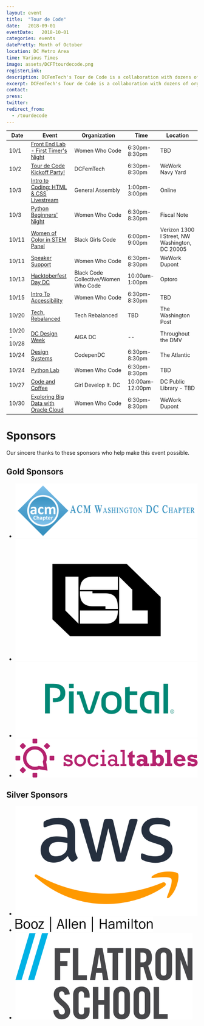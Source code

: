 ```yaml
---
layout: event
title:  "Tour de Code"
date:   2018-09-01
eventDate:   2018-10-01
categories: events
datePretty: Month of October
location: DC Metro Area
time: Various Times
image: assets/DCFTtourdecode.png
registerLink:
description: DCFemTech's Tour de Code is a collaboration with dozens of organizations (Women Who Code DC, DC ACM, AIGA DC and more) to help you advance your technical skills. Get ready for an October filled with workshops and events to help beginners learn how to code and design!
excerpt: DCFemTech's Tour de Code is a collaboration with dozens of organizations (Women Who Code DC, DC ACM, AIGA DC and more) to help you advance your technical skills. Get ready for an October filled with workshops and events to help beginners learn how to code and design!
contact:
press:
twitter:
redirect_from:
  - /tourdecode
---
```

| Date  | Event                  | Organization                         | Time                  | Location                |
|-------|------------------------|--------------------------------------|-----------------------|-------------------------|
| 10/1  | [Front End Lab - First Timer's Night](https://www.meetup.com/Women-Who-Code-DC/events/254886115/) | Women Who Code | 6:30pm-8:30pm | TBD |
| 10/2  | [Tour de Code Kickoff Party!](https://www.eventbrite.com/e/dcfemtech-tour-de-code-kickoff-tickets-50239125577) | DCFemTech                            | 6:30pm-8:30pm |  WeWork Navy Yard                    |
| 10/3  | [Intro to Coding: HTML & CSS Livestream](https://generalassemb.ly/education/intro-to-coding-html-css-livestream/washington-dc/55447)   | General Assembly                     | 1:00pm-3:00pm        | Online
| 10/3  | [Python Beginners' Night](https://www.meetup.com/Women-Who-Code-DC/events/254978236/) | Women Who Code | 6:30pm-8:30pm | Fiscal Note |
| 10/11 | [Women of Color in STEM Panel](https://www.eventbrite.com/e/black-girls-code-dc-chapter-presents-women-of-color-in-stem-career-panel-tickets-49154598728)             | Black Girls Code                     | 6:00pm-9:00pm        | Verizon 1300 I Street, NW Washington, DC 20005 |
| 10/11 | [Speaker Support](https://www.meetup.com/Women-Who-Code-DC/events/dpfcfqyxnbpb/) | Women Who Code | 6:30pm-8:30pm | WeWork Dupont |
| 10/13 | [Hacktoberfest Day DC](https://www.eventbrite.com/e/hacktoberfest-day-dc-2018-tickets-49167534419)                     | Black Code Collective/Women Who Code | 10:00am-1:00pm   | Optoro                                         |
| 10/15 | [Intro To Accessibility](https://www.meetup.com/Women-Who-Code-DC/events/254890697/) | Women Who Code | 6:30pm-8:30pm | TBD |
| 10/20 | [Tech, Rebalanced](https://techladyhackathon.org/) | Tech Rebalanced | TBD | The Washington Post |
| 10/20 - 10/28 | [DC Design Week](https://www.eventbrite.com/e/hacktoberfest-day-dc-2018-tickets-49167534419) | AIGA DC | -- | Throughout the DMV |
| 10/24 | [Design Systems](https://nvite.com/CodePenDC/n7j6jl)                           | CodepenDC                            | 6:30pm-8:30pm   | The Atlantic                                   |
| 10/24 | [Python Lab](https://www.meetup.com/Women-Who-Code-DC/events/254833587/) | Women Who Code | 6:30pm-8:30pm | TBD |
| 10/27 | [Code and Coffee](https://www.meetup.com/Girl-Develop-It-DC/events/rbcszpyxnbkc/)                          | Girl Develop It. DC                  | 10:00am-12:00pm      | DC Public Library - TBD                        |
| 10/30 | [Exploring Big Data with Oracle Cloud](https://www.meetup.com/Women-Who-Code-DC/events/254587727/) | Women Who Code | 6:30pm-8:30pm | WeWork Dupont |

<h1><span class="main-headline">Sponsors</span></h1>
<p class="main-intro l-center">Our sincere thanks to these sponsors who help make this event possible.</p>
<div class="m-sponsors">
  <h2 class="u-center"><span class="main-headline">Gold Sponsors</span></h2>
  <ul class="m-sponsors--gold">
    <li><a href="http://local.acm.org/"><img src="/assets/sponsors/acm-dc.png"></a></li>
    <li><a href="https://isl.co/"><img src="/assets/sponsors/isl-tdc.svg" alt="ISL"></a></li>
    <li><a href="http://www.pivotal.io/about"><img src="assets/sponsors/pivotal.png" alt="Social Tables"></a></li>
    <li><a href="http://www.socialtables.com/"><img src="assets/sponsors/social-tables.png" alt="Social Tables"></a></li>
  </ul>
  <h2 class="u-center"><span class="main-headline">Silver Sponsors</span></h2>
  <ul>
    <li><a href="https://aws.amazon.com/careers/"><img src="assets/sponsors/amazon.svg" alt="Amazon Web Services"></a></li>
    <li><a href="https://www.boozallen.com/"><img src="/assets/sponsors/booz-allen.svg" alt="Booz Allen"></a></li>
    <li><a href="https://flatironschool.com/washington-dc-campus/?utm_campaign=Sponsored_Content&utm_source=DCFemtech&utm_medium=DCcampus"><img src="/assets/sponsors/flatiron.svg" alt="Flatiron School"></a></li>
  </ul>
</div>